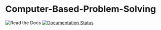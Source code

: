 # Computer-Based-Problem-Solving
![Read the Docs](https://img.shields.io/readthedocs/computer-based-problem-solving.svg)
[![Documentation Status](https://readthedocs.org/projects/computer-based-problem-solving/badge/?version=latest)](https://computer-based-problem-solving.readthedocs.io/en/latest/?badge=latest)
      
